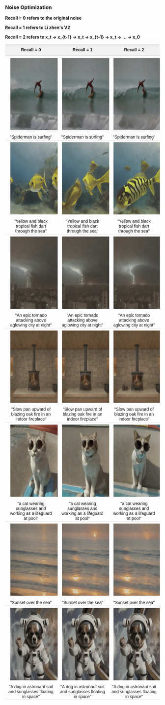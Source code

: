 ### Noise Optimization

**Recall = 0 refers to the original noise**

**Recall = 1 refers to Li zhen's V2**

**Recall = 2 refers to x_t -> x_{t-1} -> x_t -> x_{t-1} -> x_t -> ... -> x_0**

<table style="width: 100%; border-collapse: collapse; font-family: Arial, sans-serif; font-size: 14px; text-align: center;">
        <thead style="background-color: #f2f2f2; border-bottom: 2px solid #ddd;">
            <tr>
                <th style="padding: 10px;">Recall = 0</th>
                <th style="padding: 10px;">Recall = 1</th>
                <th style="padding: 10px;">Recall = 2</th>
            </tr>
        </thead>
        <tbody>
            <tr>
                <td><img src="./src/optimum_0_video_0.gif" alt="Recall = 0" style="width: 235px; height: 235px; padding: 5px 10px;"></td>
                <td><img src="./src/optimum_1_video_0.gif" alt="Recall = 1" style="width: 235px; height: 235px; padding: 5px 10px;"></td>
                <td><img src="./src/optimum_2_video_0.gif" alt="Recall = 2" style="width: 235px; height: 235px; padding: 5px 10px;"></td>
            </tr>
            <tr style="border-bottom: 1px solid #ddd;">
                <td style="padding: 2px 10px;">"Spiderman is surfing"</td>
                <td style="padding: 2px 10px;">"Spiderman is surfing"</td>
                <td style="padding: 2px 10px;">"Spiderman is surfing"</td>
            </tr>
            <tr>
                <td><img src="./src/optimum_0_video_1.gif" alt="Recall = 0" style="width: 235px; height: 235px; padding: 5px 10px;"></td>
                <td><img src="./src/optimum_1_video_1.gif" alt="Recall = 1" style="width: 235px; height: 235px; padding: 5px 10px;"></td>
                <td><img src="./src/optimum_2_video_1.gif" alt="Recall = 2" style="width: 235px; height: 235px; padding: 5px 10px;"></td>
            </tr>
            <tr style="border-bottom: 1px solid #ddd;">
                <td style="padding: 2px 10px;">"Yellow and black tropical fish dart through the sea"</td>
                <td style="padding: 2px 10px;">"Yellow and black tropical fish dart through the sea"</td>
                <td style="padding: 2px 10px;">"Yellow and black tropical fish dart through the sea"</td>
            </tr>
            <tr>
                <td><img src="./src/optimum_0_video_2.gif" alt="Recall = 0" style="width: 235px; height: 235px; padding: 5px 10px;"></td>
                <td><img src="./src/optimum_1_video_2.gif" alt="Recall = 1" style="width: 235px; height: 235px; padding: 5px 10px;"></td>
                <td><img src="./src/optimum_2_video_2.gif" alt="Recall = 2" style="width: 235px; height: 235px; padding: 5px 10px;"></td>
            </tr>
            <tr style="border-bottom: 1px solid #ddd;">
                <td style="padding: 2px 10px;">"An epic tornado attacking above aglowing city at night"</td>
                <td style="padding: 2px 10px;">"An epic tornado attacking above aglowing city at night"</td>
                <td style="padding: 2px 10px;">"An epic tornado attacking above aglowing city at night"</td>
            </tr>
            <tr>
                <td><img src="./src/optimum_0_video_3.gif" alt="Recall = 0" style="width: 235px; height: 235px; padding: 5px 10px;"></td>
                <td><img src="./src/optimum_1_video_3.gif" alt="Recall = 1" style="width: 235px; height: 235px; padding: 5px 10px;"></td>
                <td><img src="./src/optimum_2_video_3.gif" alt="Recall = 2" style="width: 235px; height: 235px; padding: 5px 10px;"></td>
            </tr>
            <tr style="border-bottom: 1px solid #ddd;">
                <td style="padding: 2px 10px;">"Slow pan upward of blazing oak fire in an indoor fireplace"</td>
                <td style="padding: 2px 10px;">"Slow pan upward of blazing oak fire in an indoor fireplace"</td>
                <td style="padding: 2px 10px;">"Slow pan upward of blazing oak fire in an indoor fireplace"</td>
            </tr>
            <tr>
                <td><img src="./src/optimum_0_video_4.gif" alt="Recall = 0" style="width: 235px; height: 235px; padding: 5px 10px;"></td>
                <td><img src="./src/optimum_1_video_4.gif" alt="Recall = 1" style="width: 235px; height: 235px; padding: 5px 10px;"></td>
                <td><img src="./src/optimum_2_video_4.gif" alt="Recall = 2" style="width: 235px; height: 235px; padding: 5px 10px;"></td>
            </tr>
            <tr style="border-bottom: 1px solid #ddd;">
                <td style="padding: 2px 10px;">"a cat wearing sunglasses and working as a lifeguard at pool"</td>
                <td style="padding: 2px 10px;">"a cat wearing sunglasses and working as a lifeguard at pool"</td>
                <td style="padding: 2px 10px;">"a cat wearing sunglasses and working as a lifeguard at pool"</td>
            </tr>
            <tr>
                <td><img src="./src/optimum_0_video_5.gif" alt="Recall = 0" style="width: 235px; height: 235px; padding: 5px 10px;"></td>
                <td><img src="./src/optimum_1_video_5.gif" alt="Recall = 1" style="width: 235px; height: 235px; padding: 5px 10px;"></td>
                <td><img src="./src/optimum_2_video_5.gif" alt="Recall = 2" style="width: 235px; height: 235px; padding: 5px 10px;"></td>
            </tr>
            <tr style="border-bottom: 1px solid #ddd;">
                <td style="padding: 2px 10px;">"Sunset over the sea"</td>
                <td style="padding: 2px 10px;">"Sunset over the sea"</td>
                <td style="padding: 2px 10px;">"Sunset over the sea"</td>
            </tr>
            <tr>
                <td><img src="./src/optimum_0_video_6.gif" alt="Recall = 0" style="width: 235px; height: 235px; padding: 5px 10px;"></td>
                <td><img src="./src/optimum_1_video_6.gif" alt="Recall = 1" style="width: 235px; height: 235px; padding: 5px 10px;"></td>
                <td><img src="./src/optimum_2_video_6.gif" alt="Recall = 2" style="width: 235px; height: 235px; padding: 5px 10px;"></td>
            </tr>
            <tr style="border-bottom: 1px solid #ddd;">
                <td style="padding: 2px 10px;">"A dog in astronaut suit and sunglasses floating in space"</td>
                <td style="padding: 2px 10px;">"A dog in astronaut suit and sunglasses floating in space"</td>
                <td style="padding: 2px 10px;">"A dog in astronaut suit and sunglasses floating in space"</td>
            </tr>
   </tbody>
</table>    